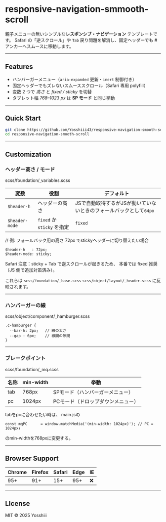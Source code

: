 # responsive-navigation-smmooth-scroll

親子メニューの無いシンプルな**レスポンシブ・ナビゲーション** テンプレートです。
Safari の「逆スクロール」や `Tab` 戻り問題を解消し、固定ヘッダーでも #アンカーへスムースに移動します。

---

## Features
- ハンバーガーメニュー（`aria-expanded` 更新・`inert` 制御付き）
- 固定ヘッダーでもズレないスムーススクロール（Safari 専用 polyfill）
- 変数 2 つで *高さ* と *fixed / sticky* を切替
- タブレット幅 *768–1023 px* は **SP モード** と同じ挙動

---

## Quick Start

```bash
git clone https://github.com/Yosshiii43/responsive-navigation-smooth-scroll.git
cd responsive-navigation-smooth-scroll
```

---

## Customization

### ヘッダー高さ / モード

scss/foundation/_variables.scss

| 変数            | 役割                      | デフォルト  |
|----------------|---------------------------|-----------|
| `$header-h`    | ヘッダーの高さ | JSで自動取得するがJSが動いていないときのフォールバックとして`64px`    |
| `$header-mode` | `fixed` か `sticky` を指定 | `fixed `  |

// 例: フォールバック用の高さ 72px でstickyヘッダーに切り替えたい場合

```
$header-h   : 72px;
$header-mode: sticky;
```

Safari 注意：sticky + Tab で逆スクロールが起きるため、
本番では fixed 推奨（JS 側で追加対策済み）。

これらは
`scss/foundation/_base.scss`
`scss/object/layout/_header.scss`
に反映されます。

---

### ハンバーガーの線

scss/object/component/_hamburger.scss

```
.c-hamburger {
  --bar-h: 2px;   // 線の太さ
  --gap : 6px;    // 線間の隙間
}
```

---

### ブレークポイント
scss/foundation/_mq.scss

| 名称     | min-width  | 挙動                        |
|---------|------------|-----------------------------|
| tab     | 768px      | SPモード（ハンバーガーメニュー） |
| pc      | 1024px     | PCモード（ドロップダウンメニュー）|

tabをpcに合わせたい時は、
main.jsの
```
const mqPC      = window.matchMedia('(min-width: 1024px)'); // PC = 1024px↑
```
のmin-widthを768pxに変更する。

---

## Browser Support

| Chrome | Firefox | Safari | Edge | IE  |
|--------|---------|--------|------|---- |
| 95+    | 91+     | 15+    | 95+  | ❌  |

---

## LIcense

MIT © 2025  Yosshiii